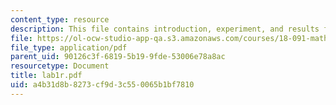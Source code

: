 ```yaml
---
content_type: resource
description: This file contains introduction, experiment, and results for lab 1.
file: https://ol-ocw-studio-app-qa.s3.amazonaws.com/courses/18-091-mathematical-exposition-spring-2005/a4b31d8b8273cf9d3c550065b1bf7810_lab1r.pdf
file_type: application/pdf
parent_uid: 90126c3f-6819-5b19-9fde-53006e78a8ac
resourcetype: Document
title: lab1r.pdf
uid: a4b31d8b-8273-cf9d-3c55-0065b1bf7810
---
```

